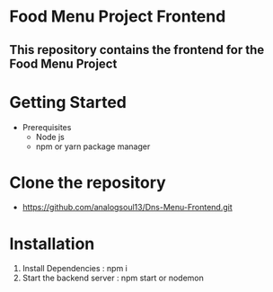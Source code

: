 # Food Menu Project Frontend

## This repository contains the frontend for the Food Menu Project

# Getting Started
- Prerequisites
  - Node js
  - npm or yarn package manager
# Clone the repository
- https://github.com/analogsoul13/Dns-Menu-Frontend.git

# Installation
1.  Install Dependencies : npm i
2.  Start the backend server : npm start or nodemon
